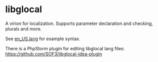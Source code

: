 # libglocal
A virion for localization. Supports parameter declaration and checking, plurals and more.

See [en_US.lang](LibglocalExample/resources/lang/en_US.lang) for example syntax.

There is a PhpStorm plugin for editing libglocal lang files: https://github.com/SOF3/libglocal-idea-plugin
